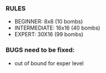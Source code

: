 ### RULES
- BEGINNER: 8x8 (10 bombs)
- INTERMEDIATE: 16x16 (40 bombs)
- EXPERT: 30X16 (99 bombs)

### BUGS need to be fixed: 
- out of bound for exper level
